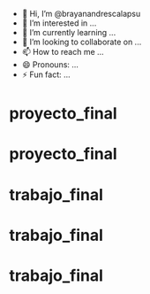 - 👋 Hi, I’m @brayanandrescalapsu
- 👀 I’m interested in ...
- 🌱 I’m currently learning ...
- 💞️ I’m looking to collaborate on ...
- 📫 How to reach me ...
- 😄 Pronouns: ...
- ⚡ Fun fact: ...

<!---
brayanandrescalapsu/brayanandrescalapsu is a ✨ special ✨ repository because its `README.md` (this file) appears on your GitHub profile.
You can click the Preview link to take a look at your changes.
--->
# proyecto_final
# proyecto_final
# trabajo_final
# trabajo_final
# trabajo_final
